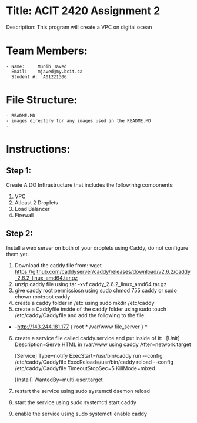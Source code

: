 #   Title: ACIT 2420 Assignment 2

Description: This program will create a VPC on digital ocean

# Team Members: 
    - Name: 	Munib Javed
      Email:    mjaved@my.bcit.ca
      Student #:  A01221306


# File Structure:
    - README.MD
    - images directory for any images used in the README.MD
    - 

# Instructions:

## Step 1:

Create A DO Inftrastructure that includes the followinhg components:
1. VPC
2. Atleast 2 Droplets
3. Load Balancer 
4. Firewall

## Step 2:
Install a web server on both of your droplets using Caddy, do not configure them yet.

1. Download the caddy file from: wget https://github.com/caddyserver/caddy/releases/download/v2.6.2/caddy_2.6.2_linux_amd64.tar.gz
2. unzip caddy file using tar -xvf caddy_2.6.2_linux_amd64.tar.gz
3. give caddy root permissiosn using sudo chmod 755 caddy or sudo chown root:root caddy
4. create  a caddy folder in /etc using sudo mkdir /etc/caddy
5. create a Caddyfile inside of the caddy folder using sudo touch /etc/caddy/Caddyfile and add the following to the file:
  *  -http://143.244.181.177 
    {
	root * /var/www
	file_server
    } *
6. create a service file called caddy.service and put inside of it: 
    -[Unit]
    Description=Serve HTML in /var/www using caddy
    After=network.target

    [Service]
    Type=notify 
    ExecStart=/usr/bin/caddy run --config /etc/caddy/Caddyfile
    ExecReload=/usr/bin/caddy reload --config /etc/caddy/Caddyfile
    TimeoutStopSec=5
    KillMode=mixed

    [Install]
    WantedBy=multi-user.target
7. restart the service using sudo systemctl daemon reload
8. start the service using sudo systemctl start caddy
9. enable the service using sudo systemctl enable caddy

